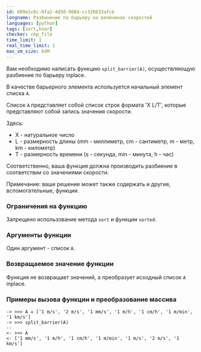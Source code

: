 ```yaml
---
id: 009e1c6c-8fa2-4d50-9004-cc320633afcb
longname: Разбинение по барьеру на величинах скоростей
languages: [python]
tags: [sort,hoar]
checker: cmp_file
time_limit: 1
real_time_limit: 1
max_vm_size: 64M
---
```



Вам необходимо написать функцию `split_barrier(A)`, осуществляющую разбиение по барьеру inplace.

В качестве барьерного элемента используется начальный элемент списка `A`.

Список `A` представляет собой список строк формата 'X L/T', которые представляют собой запись значения скорости.

Здесь:

- X - натуральное число
- L - размерность длины (mm - миллиметр, cm - сантиметр, m - метр, km - километр)
- T - размерность времени (s - секунда, min - минута, h - час)

Соответственно, ваша функция должна производить разбиение в соответствии со значениями скорости.

Примечание: ваше решение может также содержать и другие, вспомогательные, функции.

### Ограничения на функцию

Запрещено использование метода `sort` и функции `sorted`.

### Аргументы функции

Один аргумент - список `A`.

### Возвращаемое значение функции

Функция не возвращает значений, а преобразует исходный список `A` inplace.

### Примеры вызова функции и преобразование массива

```
-> >>> A = ['1 m/s', '2 m/s', '1 mm/s', '1 m/h', '1 cm/h', '1 m/min', '1 km/s']
-> >>> split_barrier(A)
--
<- >>> A
<- ['1 mm/s', '1 m/h', '1 cm/h', '1 m/min', '1 m/s', '2 m/s', '1 km/s']
```